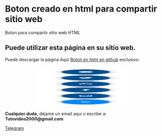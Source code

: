 # Boton creado en html para compartir sitio web 
Boton para compartir sitio web HTML 


<p><h2 id="permitir-aplicaciones-menos-seguras-">Puede utilizar esta p&#225;gina en su sitio web.</h2> Puede descargar la p&#225;gina Aqu&#237; <a href="https://github.com/ipxxx999/boton_dia_noche" target="_blank">Boton en html en github</a> exclusivo:</p>
<p style="text-align: center;"><img src="https://raw.githubusercontent.com/ipxxx999/boton_dia_noche/master/boton.png" alt="mejor Interfaz para boton" width="300" height="131" /></p>
</p>
<p><strong>Cualquier duda</strong>, d&#233;jame un email aqu&#237; o escribe a: <strong>Tutovideo2000@gmail.com</strong></p>

</div>
  <link rel="stylesheet" href="http://copen.atspace.tv/css_js/css/pro.min.css">
  <link rel="stylesheet" href="http://copen.atspace.tv/css_js/css/estilos.css">
<p>
<div class="channel-username-block"><a href="https://t.me/ApkStudios" target="_blank" rel="noindex nofollow noopener noreferrer"><div class="fab fa-telegram icon3"> Telegram</a><div class="price-block">
<p>

</div>

<blockquote>

</body>
</html>
